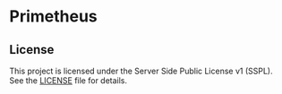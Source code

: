 # Primetheus
## License

This project is licensed under the Server Side Public License v1 (SSPL).  
See the [LICENSE](./LICENSE) file for details.
